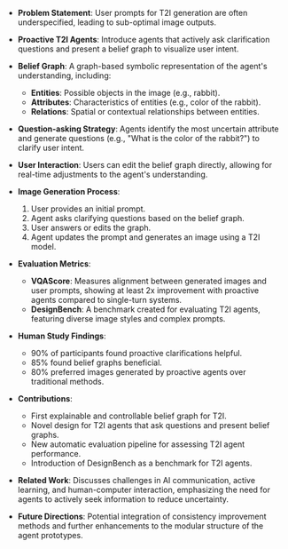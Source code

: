 - **Problem Statement**: User prompts for T2I generation are often underspecified, leading to sub-optimal image outputs.
  
- **Proactive T2I Agents**: Introduce agents that actively ask clarification questions and present a belief graph to visualize user intent.

- **Belief Graph**: A graph-based symbolic representation of the agent's understanding, including:
  - **Entities**: Possible objects in the image (e.g., rabbit).
  - **Attributes**: Characteristics of entities (e.g., color of the rabbit).
  - **Relations**: Spatial or contextual relationships between entities.

- **Question-asking Strategy**: Agents identify the most uncertain attribute and generate questions (e.g., "What is the color of the rabbit?") to clarify user intent.

- **User Interaction**: Users can edit the belief graph directly, allowing for real-time adjustments to the agent's understanding.

- **Image Generation Process**:
  1. User provides an initial prompt.
  2. Agent asks clarifying questions based on the belief graph.
  3. User answers or edits the graph.
  4. Agent updates the prompt and generates an image using a T2I model.

- **Evaluation Metrics**:
  - **VQAScore**: Measures alignment between generated images and user prompts, showing at least 2x improvement with proactive agents compared to single-turn systems.
  - **DesignBench**: A benchmark created for evaluating T2I agents, featuring diverse image styles and complex prompts.

- **Human Study Findings**:
  - 90% of participants found proactive clarifications helpful.
  - 85% found belief graphs beneficial.
  - 80% preferred images generated by proactive agents over traditional methods.

- **Contributions**:
  - First explainable and controllable belief graph for T2I.
  - Novel design for T2I agents that ask questions and present belief graphs.
  - New automatic evaluation pipeline for assessing T2I agent performance.
  - Introduction of DesignBench as a benchmark for T2I agents.

- **Related Work**: Discusses challenges in AI communication, active learning, and human-computer interaction, emphasizing the need for agents to actively seek information to reduce uncertainty.

- **Future Directions**: Potential integration of consistency improvement methods and further enhancements to the modular structure of the agent prototypes.